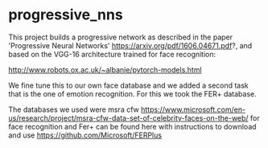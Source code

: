# progressive_nns
This project builds a progressive network as described in the paper 'Progressive Neural Networks' https://arxiv.org/pdf/1606.04671.pdf?, and based on the VGG-16 architecture trained for face recognition:

http://www.robots.ox.ac.uk/~albanie/pytorch-models.html

We fine tune this to our own face database and we added a second task that is the one of emotion recognition. For this we took the FER+ database.

The databases we used were msra cfw https://www.microsoft.com/en-us/research/project/msra-cfw-data-set-of-celebrity-faces-on-the-web/ for face recognition and Fer+ can be found here with instructions to download and use https://github.com/Microsoft/FERPlus
